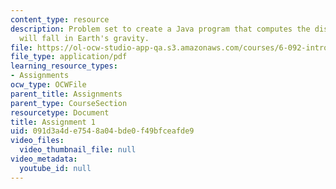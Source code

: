```yaml
---
content_type: resource
description: Problem set to create a Java program that computes the distance an object
  will fall in Earth's gravity.
file: https://ol-ocw-studio-app-qa.s3.amazonaws.com/courses/6-092-introduction-to-programming-in-java-january-iap-2010/091d3a4de7548a04bde0f49bfceafde9_MIT6_092IAP10_assn01.pdf
file_type: application/pdf
learning_resource_types:
- Assignments
ocw_type: OCWFile
parent_title: Assignments
parent_type: CourseSection
resourcetype: Document
title: Assignment 1
uid: 091d3a4d-e754-8a04-bde0-f49bfceafde9
video_files:
  video_thumbnail_file: null
video_metadata:
  youtube_id: null
---
```

